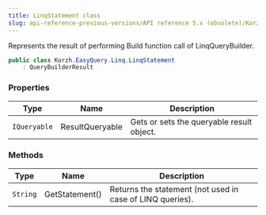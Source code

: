 ```yaml
---
title: LinqStatement class
slug: api-reference-previous-versions/API reference 5.x (obsolete)/Korzh.EasyQuery.Linq namespace/linqstatement-class
---
```



Represents the result of performing Build function call of LinqQueryBuilder.
```csharp
public class Korzh.EasyQuery.Linq.LinqStatement
    : QueryBuilderResult

```

### Properties

| Type | Name | Description | 
| --- | --- | --- | 
| `IQueryable` | ResultQueryable | Gets or sets the queryable result object. | 


### Methods

| Type | Name | Description | 
| --- | --- | --- | 
| `String` | GetStatement() | Returns the statement (not used in case of LINQ queries). |
